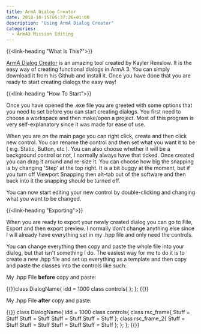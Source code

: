 ```yaml
---
title: ArmA Dialog Creator
date: 2018-10-15T05:37:26+01:00
description: "Using ArmA Dialog Creator"
categories:
  - ArmA3 Mission Editing
---
```


{{<link-heading "What Is This?">}}

<a href="https://github.com/kayler-renslow/arma-dialog-creator/releases" target="_blank" class="b bb bw pb1 no-underline black dim">ArmA Dialog Creator</a> is an amazing tool created by Kayler Renslow. It is the easy way of creating functional dialogs in ArmA 3. You can simply download it from his Github and install it. Once you have done that you are ready to start creating dialogs the easy way!

{{<link-heading "How To Start">}}

Once you have opened the .exe file you are greeted with some options that you need to set before you can start creating dialogs. You first need to choose a workspace and then make/open a project. Most of this program is very self-explanatory since it was made for ease of use.

When you are on the main page you can right click, create and then click new control. You can rename the control and then set what you want it to be ( e.g. Static, Button, etc ). You can also choose whether it will be a background control or not, I normally always have that ticked. Once created you can drag it around and re-size it. You can choose how big the snapping is by changing 'Step' at the top right. It is a bit buggy at the moment, but if you turn off Viewport Snapping then alt-tab out of the software and then back into it the snapping should be turned off.

You can now start editing your new control by double-clicking and changing what you want to be changed.

{{<link-heading "Exporting">}}

When you are ready to export your newly created dialog you can go to File, Export and then export preview. I normally don't change anything else since I will already have everything set in my .hpp file and only need the controls.

You can change everything then copy and paste the whole file into your dialog, but that isn't something I do. The easiest way for me to do it is to create a new .hpp file and set up everything as a template and then copy and paste the classes into the controls like such:


My .hpp File **before** copy and paste:

{{<highlight C>}}class DialogName{
  idd = 1000
  class controls{
  };
};
{{</highlight>}}

My .hpp File **after** copy and paste:

{{<highlight C>}}
class DialogName{
  idd = 1000
    class controls{
      class rsc_frame{
      Stuff = Stuff
      Stuff = Stuff
      Stuff = Stuff
      Stuff = Stuff
    };
    class rsc_frame_2{
      Stuff = Stuff
      Stuff = Stuff
      Stuff = Stuff
      Stuff = Stuff
    };
  };
};
{{</highlight>}}
